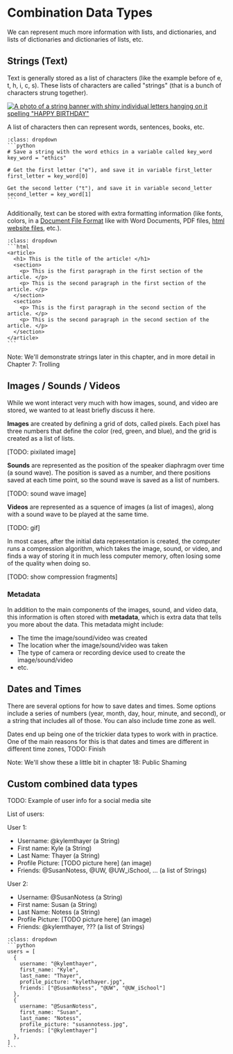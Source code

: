 # Combination Data Types
We can represent much more information with lists, and dictionaries, and lists of dictionaries and dictionaries of lists, etc.

## Strings (Text)
Text is generally stored as a list of characters (like the example before of e, t, h, i, c, s). These lists of characters are called "strings" (that is a bunch of characters strung together).

[![A photo of a string banner with shiny individual letters hanging on it spelling "HAPPY BIRTHDAY"](happy_birthday_banner.jpg)](https://www.pexels.com/photo/a-rocking-horse-and-birthday-decorations-7600328/)

A list of characters then can represent words, sentences, books, etc.

````{admonition} Click to see example Python code
:class: dropdown
```python
# Save a string with the word ethics in a variable called key_word
key_word = "ethics"

# Get the first letter ("e"), and save it in variable first_letter
first_letter = key_word[0]

Get the second letter ("t"), and save it in variable second_letter
second_letter = key_word[1]
```
````

Additionally, text can be stored with extra formatting information (like fonts, colors, in a [Document File Format](https://en.wikipedia.org/wiki/Document_file_format) like with Word Documents, PDF files, [html website files](https://www.w3schools.com/html/html_intro.asp), etc.).

````{admonition} Click to see example HTML code
:class: dropdown
```html
<article>
  <h1> This is the title of the article! </h1>
  <section>
    <p> This is the first paragraph in the first section of the article. </p>
    <p> This is the second paragraph in the first section of the article. </p>
  </section>
  <section>
    <p> This is the first paragraph in the second section of the article. </p>
    <p> This is the second paragraph in the second section of the article. </p>
  </section>
</article>
```
````

Note: We'll demonstrate strings later in this chapter, and in more detail in Chapter 7: Trolling

## Images / Sounds / Videos

While we wont interact very much with how images, sound, and video are stored, we wanted to at least briefly discuss it here.

__Images__ are created by defining a grid of dots, called pixels. Each pixel has three numbers that define the color (red, green, and blue), and the grid is created as a list of lists.

[TODO: pixilated image]

__Sounds__ are represented as the position of the speaker diaphragm over time (a sound wave). The position is saved as a number, and there positions saved at each time point, so the sound wave is saved as a list of numbers.

[TODO: sound wave image]

__Videos__ are represented as a squence of images (a list of images), along with a sound wave to be played at the same time.

[TODO: gif]

In most cases, after the initial data representation is created, the computer runs a compression algorithm, which takes the image, sound, or video, and finds a way of storing it in much less computer memory, often losing some of the quality when doing so.

[TODO: show compression fragments]

### Metadata
In addition to the main components of the images, sound, and video data, this information is often stored with __metadata__, which is extra data that tells you more about the data. This metadata might include:
- The time the image/sound/video was created
- The location wher the image/sound/video was taken
- The type of camera or recording device used to create the image/sound/video
- etc.

## Dates and Times
There are several options for how to save dates and times. Some options include a series of numbers (year, month, day, hour, minute, and second), or a string that includes all of those. You can also include time zone as well.

Dates end up being one of the trickier data types to work with in practice. One of the main reasons for this is that dates and times are different in different time zones, TODO: Finish

Note: We'll show these a little bit in chapter 18: Public Shaming

## Custom combined data types
TODO: Example of user info for a social media site


List of users:

User 1:
- Username: @kylemthayer (a String)
- First name: Kyle (a String)
- Last Name: Thayer (a String)
- Profile Picture: [TODO picture here] (an image)
- Friends: @SusanNotess, @UW, @UW_iSchool, ... (a list of Strings)

User 2:
- Username: @SusanNotess (a String)
- First name: Susan (a String)
- Last Name: Notess (a String)
- Profile Picture: [TODO picture here] (an image)
- Friends: @kylemthayer, ??? (a list of Strings)


````{admonition} Click to see example Python code
:class: dropdown
```python
users = [
  {
    username: "@kylemthayer",
    first_name: "Kyle",
    last_name: "Thayer",
    profile_picture: "kylethayer.jpg",
    friends: ["@SusanNotess", "@UW", "@UW_iSchool"]
  },
  {
    username: "@SusanNotess",
    first_name: "Susan",
    last_name: "Notess",
    profile_picture: "susannotess.jpg",
    friends: ["@kylemthayer"]
  },
]
```
````
